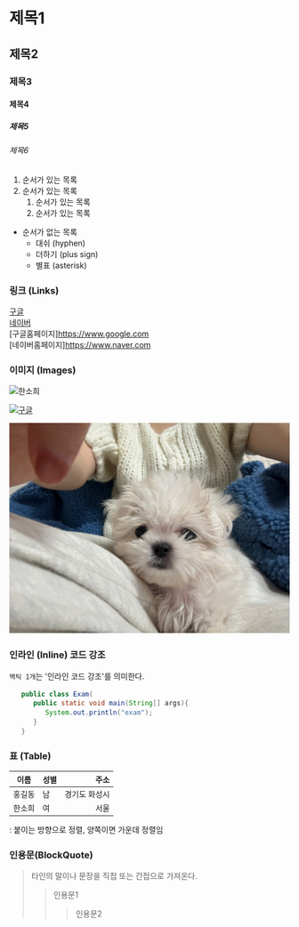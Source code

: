 # 제목1

## 제목2

### 제목3

#### 제목4

##### 제목5

###### 제목6

1. 순서가 있는 목록
2. 순서가 있는 목록
   1. 순서가 있는 목록
   2. 순서가 있는 목록

- 순서가 없는 목록
  - 대쉬 (hyphen)
  * 더하기 (plus sign)
  - 별표 (asterisk)

### 링크 (Links)

[구글](https://www.google.com)  
[네이버](https://www.naver.com)  
[구글홈페이지]<https://www.google.com>  
[네이버홈페이지]<https://www.naver.com>

### 이미지 (Images)

![한소희](https://search.pstatic.net/common?type=b&size=216&expire=1&refresh=true&quality=100&direct=true&src=http%3A%2F%2Fsstatic.naver.net%2Fpeople%2Fportrait%2F202001%2F20200113143850805.jpg)

[![구글](https://www.google.com/images/branding/googlelogo/1x/googlelogo_color_272x92dp.png)](https://www.google.com)

![조토리](./asset/dog.jpg)


### 인라인 (Inline) 코드 강조
`백틱 1개`는 '인라인 코드 강조'를 의미한다.

```java
   public class Exam(
      public static void main(String[] args){
         System.out.println("exam");
      }
   }
```


### 표 (Table)
|이름|성별|주소|
|---|---|---:|
|홍길동|남|경기도 화성시|
|한소희|여|서울|

: 붙이는 방향으로 정렬, 양쪽이면 가운데 정렬임


### 인용문(BlockQuote)
> 타인의 말이나 문장을 직접 또는 간접으로 가져온다.
>> 인용문1
>>> 인용문2
